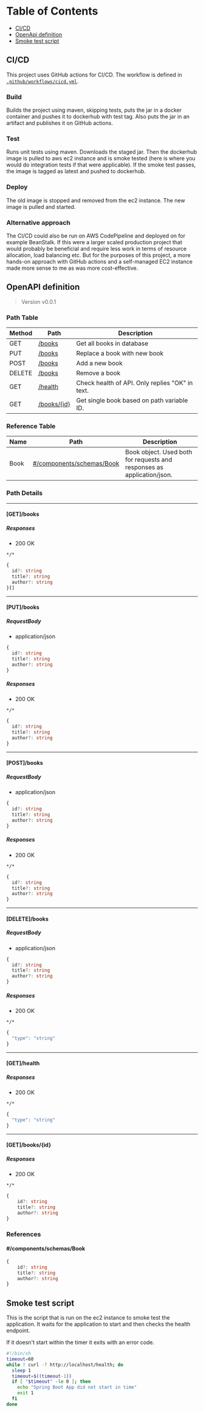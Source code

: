 # Table of Contents
* [CI/CD](#cicd) 
* [OpenApi definition](#openapi-definition)
* [Smoke test script](#smoke-test-script)
## CI/CD 
This project uses GitHub actions for CI/CD. The workflow is defined in [`.github/workflows/cicd.yml`](.github/workflows/cicd.yml).

### Build
Builds the project using maven, skipping tests, puts the jar in a docker container and pushes it to dockerhub with test tag. Also puts the jar in an artifact and publishes it on GitHub actions.

### Test
Runs unit tests using maven. Downloads the staged jar. Then the dockerhub image is pulled to aws ec2 instance and is smoke tested (here is where you would do integration tests if that were applicable).
If the smoke test passes, the image is tagged as latest and pushed to dockerhub.

### Deploy
The old image is stopped and removed from the ec2 instance. The new image is pulled and started.

### Alternative approach
The CI/CD could also be run on AWS CodePipeline and deployed on for example BeanStalk. If this were a larger scaled production project that would probably be beneficial and require less work in terms of resource allocation, load balancing etc. But for the purposes of this project, a more hands-on approach with GitHub actions and a self-managed EC2 instance made more sense to me as was more cost-effective.
## OpenAPI definition

> Version v0.0.1

### Path Table

| Method | Path | Description                                     |
| --- | --- |-------------------------------------------------|
| GET | [/books](#getbooks) | Get all books in database                       |
| PUT | [/books](#putbooks) | Replace a book with new book                    |
| POST | [/books](#postbooks) | Add a new book                                  |
| DELETE | [/books](#deletebooks) | Remove a book                                   |
| GET | [/health](#gethealth) | Check health of API. Only replies "OK" in text. |
| GET | [/books/{id}](#getbooksid) | Get single book based on path variable ID.      |

### Reference Table

| Name | Path | Description                                                            |
| --- | --- |------------------------------------------------------------------------|
| Book | [#/components/schemas/Book](#componentsschemasbook) | Book object. Used both for requests and responses as application/json. |

### Path Details

***

#### [GET]/books

##### Responses

- 200 OK

`*/*`

```ts
{
  id?: string
  title?: string
  author?: string
}[]
```

***

#### [PUT]/books

##### RequestBody

- application/json

```ts
{
  id?: string
  title?: string
  author?: string
}
```

##### Responses

- 200 OK

`*/*`

```ts
{
  id?: string
  title?: string
  author?: string
}
```

***

#### [POST]/books

##### RequestBody

- application/json

```ts
{
  id?: string
  title?: string
  author?: string
}
```

##### Responses

- 200 OK

`*/*`

```ts
{
  id?: string
  title?: string
  author?: string
}
```

***

#### [DELETE]/books

##### RequestBody

- application/json

```ts
{
  id?: string
  title?: string
  author?: string
}
```

##### Responses

- 200 OK

`*/*`

```ts
{
  "type": "string"
}
```

***

#### [GET]/health

##### Responses

- 200 OK

`*/*`

```ts
{
  "type": "string"
}
```

***

#### [GET]/books/{id}

##### Responses

- 200 OK

`*/*`

```ts
{
    id?: string
    title?: string
    author?: string
}
```

### References

#### #/components/schemas/Book

```ts
{
    id?: string
    title?: string
    author?: string
}
```

## Smoke test script
This is the script that is run on the ec2 instance to smoke test the application. It waits for the application to start and then checks the health endpoint.

If it doesn't start within the timer it exits with an error code. 
```bash
#!/bin/sh
timeout=60
while ! curl -f http://localhost/health; do
  sleep 1
  timeout=$((timeout-1))
  if [ "$timeout" -le 0 ]; then
    echo "Spring Boot App did not start in time"
    exit 1
  fi
done
```